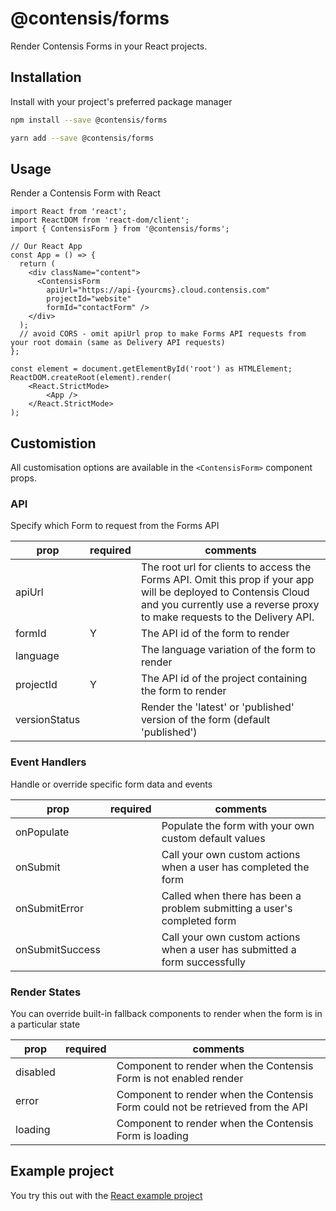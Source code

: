 # @contensis/forms

Render Contensis Forms in your React projects.

## Installation

Install with your project's preferred package manager

```sh
npm install --save @contensis/forms
```

```sh
yarn add --save @contensis/forms
```

## Usage

Render a Contensis Form with React

```tsx
import React from 'react';
import ReactDOM from 'react-dom/client';
import { ContensisForm } from '@contensis/forms';

// Our React App
const App = () => {
  return (
    <div className="content">
      <ContensisForm
        apiUrl="https://api-{yourcms}.cloud.contensis.com"
        projectId="website"
        formId="contactForm" />
    </div>
  );
  // avoid CORS - omit apiUrl prop to make Forms API requests from your root domain (same as Delivery API requests)
};

const element = document.getElementById('root') as HTMLElement;
ReactDOM.createRoot(element).render(
    <React.StrictMode>
        <App />
    </React.StrictMode>
);

```

## Customistion

All customisation options are available in the `<ContensisForm>` component props.

### API

Specify which Form to request from the Forms API

| prop          | required | comments                                                                                                                                                                                     |
| ------------- | -------- | -------------------------------------------------------------------------------------------------------------------------------------------------------------------------------------------- |
| apiUrl        |          | The root url for clients to access the Forms API. Omit this prop if your app will be deployed to Contensis Cloud and you currently use a reverse proxy to make requests to the Delivery API. |
| formId        | Y        | The API id of the form to render                                                                                                                                                             |
| language      |          | The language variation of the form to render                                                                                                                                                 |
| projectId     | Y        | The API id of the project containing the form to render                                                                                                                                      |
| versionStatus |          | Render the 'latest' or 'published' version of the form (default 'published')                                                                                                                 |

### Event Handlers

Handle or override specific form data and events

| prop            | required | comments                                                                   |
| --------------- | -------- | -------------------------------------------------------------------------- |
| onPopulate      |          | Populate the form with your own custom default values                      |
| onSubmit        |          | Call your own custom actions when a user has completed the form            |
| onSubmitError   |          | Called when there has been a problem submitting a user's completed form    |
| onSubmitSuccess |          | Call your own custom actions when a user has submitted a form successfully |

### Render States

You can override built-in fallback components to render when the form is in a particular state

| prop     | required | comments                                                                        |
| -------- | -------- | ------------------------------------------------------------------------------- |
| disabled |          | Component to render when the Contensis Form is not enabled render               |
| error    |          | Component to render when the Contensis Form could not be retrieved from the API |
| loading  |          | Component to render when the Contensis Form is loading                          |

## Example project

You try this out with the [React example project](https://github.com/contensis/contensis-forms/tree/main/apps/react)
